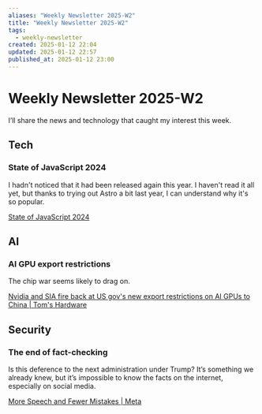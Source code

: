 ```yaml
---
aliases: "Weekly Newsletter 2025-W2"
title: "Weekly Newsletter 2025-W2"
tags:
  - weekly-newsletter
created: 2025-01-12 22:04
updated: 2025-01-12 22:57
published_at: 2025-01-12 23:00
---
```


# Weekly Newsletter 2025-W2

I’ll share the news and technology that caught my interest this week.


## Tech

### State of JavaScript 2024

I hadn't noticed that it had been released again this year. I haven't read it all yet, but thanks to trying out Astro a bit last year, I can understand why it's so popular.

[State of JavaScript 2024](https://2024.stateofjs.com/en-US)


## AI

### AI GPU export restrictions

The chip war seems likely to drag on.

[Nvidia and SIA fire back at US gov's new export restrictions on AI GPUs to China | Tom's Hardware](https://www.tomshardware.com/tech-industry/artificial-intelligence/nvidia-and-sia-fire-back-at-u-s-govs-new-export-restrictions-on-ai-gpus-to-china)
## Security

### The end of fact-checking

Is this deference to the next administration under Trump? It’s something we already knew, but it’s impossible to know the facts on the internet, especially on social media.

[More Speech and Fewer Mistakes | Meta](https://about.fb.com/news/2025/01/meta-more-speech-fewer-mistakes/)